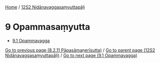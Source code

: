 
[Home](/) / [12S2 Nidānavaggasaṃyuttapāḷi](../12S2.md)

# 9 Opammasaṃyutta

* [9.1 Opammavagga](9/9.1.md)

[Go to previous page (8.2.11 Pāpasāmaṇerīsutta)](8/8.2/8.2.11.md) / [Go to parent page (12S2 Nidānavaggasaṃyuttapāḷi)](0.md) / [Go to next page (9.1 Opammavagga)](9/9.1.md)


